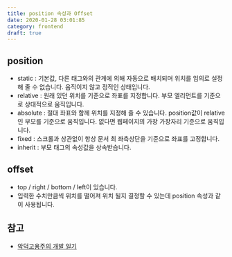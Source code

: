 ```yaml
---
title: position 속성과 Offset
date: 2020-01-28 03:01:85
category: frontend
draft: true
---
```


## position

- static : 기본값, 다른 태그와의 관계에 의해 자동으로 배치되며 위치를 임의로 설정해 줄 수 없습니다. 움직이지 않고 정적인 상태입니다.
- relative : 원래 있던 위치를 기준으로 좌표를 지정합니다. 부모 엘리먼트를 기준으로 상대적으로 움직입니다.
- absolute : 절대 좌표와 함께 위치를 지정해 줄 수 있습니다. position값이 relative인 부모를 기준으로 움직입니다. 없다면 웹페이지의 가장 가장자리 기준으로 움직입니다.
- fixed : 스크롤과 상관없이 항상 문서 최 좌측상단을 기준으로 좌표를 고정합니다.
- inherit : 부모 태그의 속성값을 상속받습니다.

## offset

- top / right / bottom / left이 있습니다.
- 입력한 수치만큼씩 위치를 떨어져 위치 될지 결정할 수 있는데 position 속성과 같이 사용됩니다.

## 참고

- [악덕고용주의 개발 일기](https://rongscodinghistory.tistory.com/21)
